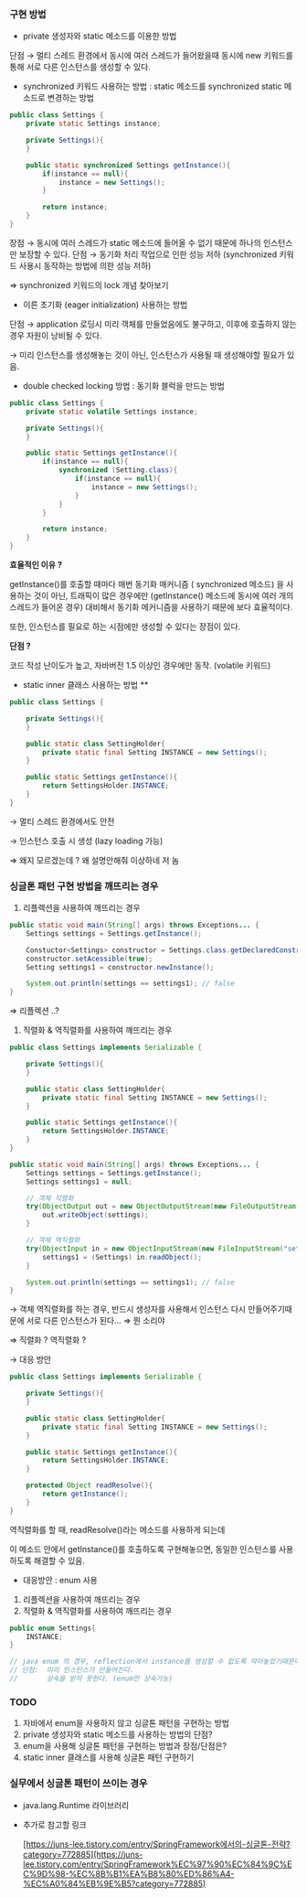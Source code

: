 ### 구현 방법

- private 생성자와 static 메소드를 이용한 방법

단점 → 멀티 스레드 환경에서 동시에 여러 스레드가 들어왔을때 동시에 new 키워드를 통해 서로 다른 인스턴스를 생성할 수 있다.

- synchronized 키워드 사용하는 방법 : static 메소드를 synchronized static 메소드로 변경하는 방법

```java
public class Settings {
	private static Settings instance;

	private Settings(){
	}

	public static synchronized Settings getInstance(){
		if(instance == null){
			instance = new Settings();
		}

		return instance;
	}
}
```

장점 → 동시에 여러 스레드가 static 메소드에 들어올 수 없기 때문에 하나의 인스턴스만 보장할 수 있다.
단점 → 동기화 처리 작업으로 인한 성능 저하
          (synchronized 키워드 사용시 동작하는 방법에 의한 성능 저하)

 ⇒ synchronized 키워드의 lock 개념 찾아보기

- 이른 초기화 (eager initialization) 사용하는 방법

단점 → application 로딩시 미리 객체를 만들었음에도 불구하고, 이후에 호출하지 않는 경우 자원이 낭비될 수 있다.

→ 미리 인스턴스를 생성해놓는 것이 아닌, 인스턴스가 사용될 때 생성해야할 필요가 있음.

- double checked locking 방법 : 동기화 블럭을 만드는 방법

```java
public class Settings {
	private static volatile Settings instance;

	private Settings(){
	}

	public static Settings getInstance(){
		if(instance == null){
			synchronized (Setting.class){
				if(instance == null){
					instance = new Settings();
				}
			}
		}

		return instance;
	}
}
```

**효율적인 이유 ?**

getInstance()를 호출할 때마다 매번 동기화 매커니즘 ( synchronized 메소드) 을 사용하는 것이 아닌, 트래픽이 많은 경우에만 (getInstance() 메소드에 동시에 여러 개의 스레드가 들어온 경우) 대비해서 동기화 메커니즘을 사용하기 때문에 보다 효율적이다.

또한, 인스턴스를 필요로 하는 시점에만 생성할 수 있다는 장점이 있다.

**단점 ?**

코드 작성 난이도가 높고, 자바버전 1.5 이상인 경우에만 동작. (volatile 키워드)

- static inner 클래스 사용하는 방법 **

```java
public class Settings {

	private Settings(){
	}

	public static class SettingHolder{
		private static final Setting INSTANCE = new Settings();
	}

	public static Settings getInstance(){
		return SettingsHolder.INSTANCE;
	}
}
```

→ 멀티 스레드 환경에서도 안전

→ 인스턴스 호출 시 생성 (lazy loading 가능)

⇒ 왜지 모르겠는데 ? 왜 설명안해줘 이상하네 저 놈

### 싱글톤 패턴 구현 방법을 깨뜨리는 경우

1. 리플렉션을 사용하여 깨뜨리는 경우

```java
public static void main(String[] args) throws Exceptions... {
	Settings settings = Settings.getInstance();

	Constuctor<Settings> constructor = Settings.class.getDeclaredConstructor();
	constructor.setAcessible(true);
	Setting settings1 = constructor.newInstance();

	System.out.println(settings == settings1); // false
}
```

⇒ 리플렉션 ..?

1. 직렬화 & 역직렬화를 사용하여 깨뜨리는 경우

```java
public class Settings implements Serializable {

	private Settings(){
	}

	public static class SettingHolder{
		private static final Setting INSTANCE = new Settings();
	}

	public static Settings getInstance(){
		return SettingsHolder.INSTANCE;
	}
}
```

```java
public static void main(String[] args) throws Exceptions... {
	Settings settings = Settings.getInstance();
	Settings settings1 = null;

	// 객체 직렬화
	try(ObjectOutput out = new ObjectOutputStream(new FileOutputStream("settings.obj"))){
		out.writeObject(settings);
	}

	// 객체 역직렬화
	try(ObjectInput in = new ObjectInputStream(new FileInputStream("settings.obj"))){
		settings1 = (Settings) in.readObject();
	}

	System.out.println(settings == settings1); // false
}
```

→ 객체 역직렬화를 하는 경우, 반드시 생성자를 사용해서 인스턴스 다시 만들어주기때문에 서로 다른 인스턴스가 된다...
⇒ 뭔 소리야

⇒ 직렬화 ? 역직렬화 ?

→  대응 방안

```java
public class Settings implements Serializable {

	private Settings(){
	}

	public static class SettingHolder{
		private static final Setting INSTANCE = new Settings();
	}

	public static Settings getInstance(){
		return SettingsHolder.INSTANCE;
	}

	protected Object readResolve(){
		return getInstance();
	}
}
```

역직렬화를 할 때, readResolve()라는 메소드를 사용하게 되는데

이 메소드 안에서 getInstance()를 호출하도록 구현해놓으면, 동일한 인스턴스를 사용하도록 해결할 수 있음.

- 대응방안 : enum 사용
1. 리플렉션을 사용하여 깨뜨리는 경우
2. 직렬화 & 역직렬화를 사용하여 깨뜨리는 경우

```java
public enum Settings{
	INSTANCE;
}

// java enum 의 경우, reflection에서 instance를 생성할 수 없도록 막아놓았기때문에 대응이 가능하다.
// 단점:  미리 인스턴스가 만들어진다.
//       상속을 받지 못한다. (enum만 상속가능)
```

### TODO

1. 자바에서 enum을 사용하지 않고 싱글톤 패턴을 구현하는 방법
2. private 생성자와 static 메소드를 사용하는 방법의 단점?
3. enum을 사용해 싱글톤 패턴을 구현하는 방법과 장점/단점은?
4. static inner 클래스를 사용해 싱글톤 패턴 구현하기

### 실무에서 싱글톤 패턴이 쓰이는 경우

- java.lang.Runtime 라이브러리
- 추가로 참고할 링크

    [https://juns-lee.tistory.com/entry/SpringFramework에서의-싱글톤-전략?category=772885](https://juns-lee.tistory.com/entry/SpringFramework%EC%97%90%EC%84%9C%EC%9D%98-%EC%8B%B1%EA%B8%80%ED%86%A4-%EC%A0%84%EB%9E%B5?category=772885)